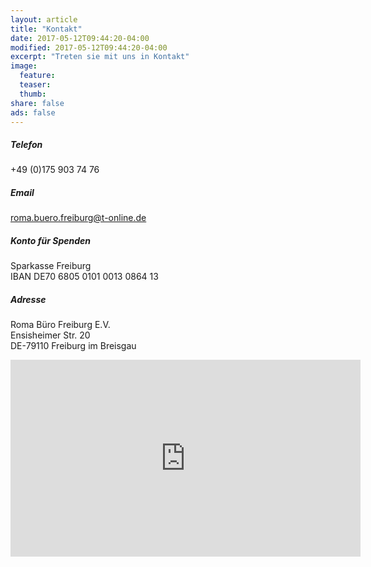 ```yaml
---
layout: article
title: "Kontakt"
date: 2017-05-12T09:44:20-04:00
modified: 2017-05-12T09:44:20-04:00
excerpt: "Treten sie mit uns in Kontakt"
image:
  feature:
  teaser:
  thumb:
share: false
ads: false
---
```



##### Telefon
+49 (0)175 903 74 76

##### Email
roma.buero.freiburg@t-online.de

##### Konto für Spenden
Sparkasse Freiburg  
IBAN DE70 6805 0101 0013 0864 13

##### Adresse
Roma Büro Freiburg E.V.  
Ensisheimer Str. 20   
DE-79110 Freiburg im Breisgau  

<iframe width="560" height="315" src="https://www.google.com/maps/embed?pb=!1m18!1m12!1m3!1d2669.1673684650937!2d7.822966050415756!3d48.01047626788307!2m3!1f0!2f0!3f0!3m2!1i1024!2i768!4f13.1!3m3!1m2!1s0x47911b75210641ff%3A0xe051404d2180209b!2sEnsisheimer+Str.+20%2C+79110+Freiburg+im+Breisgau%2C+Germany!5e0!3m2!1sen!2sil!4v1494688596008"  frameborder="0"> </iframe>
